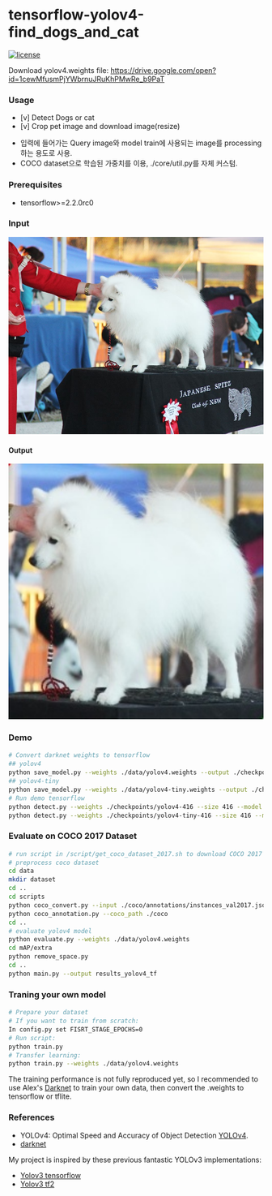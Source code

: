 # tensorflow-yolov4-find_dogs_and_cat
[![license](https://img.shields.io/github/license/mashape/apistatus.svg)](LICENSE)

Download yolov4.weights file: https://drive.google.com/open?id=1cewMfusmPjYWbrnuJRuKhPMwRe_b9PaT

### Usage
* [v] Detect Dogs or cat
* [v] Crop pet image and download image(resize)
- 입력에 들어가는 Query image와 model train에 사용되는 image를 processing하는 용도로 사용.
- COCO dataset으로 학습된 가중치를 이용, ./core/util.py를 자체 커스텀.

### Prerequisites
*  tensorflow>=2.2.0rc0

### Input 
<p align="center"><img src="input.jpg" width="640"\></p>

#### Output
<p align="center"><img src="output.jpg" width="640"\></p>

### Demo
```bash
# Convert darknet weights to tensorflow
## yolov4
python save_model.py --weights ./data/yolov4.weights --output ./checkpoints/yolov4-416 --input_size 416 --model yolov4 
## yolov4-tiny
python save_model.py --weights ./data/yolov4-tiny.weights --output ./checkpoints/yolov4-tiny-416 --input_size 416 --model yolov4 --tiny
# Run demo tensorflow
python detect.py --weights ./checkpoints/yolov4-416 --size 416 --model yolov4 --image ./data/kite.jpg
python detect.py --weights ./checkpoints/yolov4-tiny-416 --size 416 --model yolov4 --image ./data/kite.jpg --tiny
```
### Evaluate on COCO 2017 Dataset
```bash
# run script in /script/get_coco_dataset_2017.sh to download COCO 2017 Dataset
# preprocess coco dataset
cd data
mkdir dataset
cd ..
cd scripts
python coco_convert.py --input ./coco/annotations/instances_val2017.json --output val2017.pkl
python coco_annotation.py --coco_path ./coco 
cd ..
# evaluate yolov4 model
python evaluate.py --weights ./data/yolov4.weights
cd mAP/extra
python remove_space.py
cd ..
python main.py --output results_yolov4_tf
```
### Traning your own model
```bash
# Prepare your dataset
# If you want to train from scratch:
In config.py set FISRT_STAGE_EPOCHS=0 
# Run script:
python train.py
# Transfer learning: 
python train.py --weights ./data/yolov4.weights
```
The training performance is not fully reproduced yet, so I recommended to use Alex's [Darknet](https://github.com/AlexeyAB/darknet) to train your own data, then convert the .weights to tensorflow or tflite.
### References
  * YOLOv4: Optimal Speed and Accuracy of Object Detection [YOLOv4](https://arxiv.org/abs/2004.10934).
  * [darknet](https://github.com/AlexeyAB/darknet)
  
   My project is inspired by these previous fantastic YOLOv3 implementations:
  * [Yolov3 tensorflow](https://github.com/YunYang1994/tensorflow-yolov3)
  * [Yolov3 tf2](https://github.com/zzh8829/yolov3-tf2)
